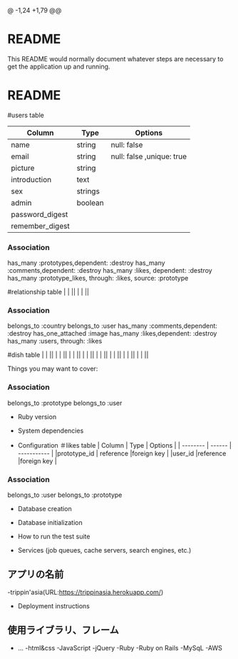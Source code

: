 @ -1,24 +1,79 @@
# README

This README would normally document whatever steps are necessary to get the
application up and running.
# README

#users table

| Column            | Type    | Options     |
| --------          | ------  | ----------- |
| name          | string  |null: false  |
| email             | string  |null: false ,unique: true|
| picture| string  |  | 
|introduction            | text   |  | 
| sex   |strings  |         |
| admin|  boolean|      | 
|password_digest|  |        | 
|remember_digest|  |        | 


### Association
has_many :prototypes,dependent: :destroy
  has_many :comments,dependent: :destroy
  has_many :likes, dependent: :destroy
  has_many :prototype_likes, through: :likes, source: :prototype


#relationship table
|           |  || 
|           |  || 

### Association
belongs_to :country
belongs_to :user
has_many :comments,dependent: :destroy
has_one_attached :image
has_many :likes,dependent: :destroy
has_many :users, through: :likes



#dish table
|           |  || 
|           |  || 
|           |  || 
|           |  || 
|           |  || 
|           |  || 
|           |  || 
|           |  || 

Things you may want to cover:
### Association
belongs_to :prototype
belongs_to :user

* Ruby version

* System dependencies

* Configuration
＃likes table
| Column         | Type      | Options     |
| --------       | ------    | ----------- |
|prototype_id      | reference    |foreign key |
|user_id           |reference   |foreign key |
### Association
belongs_to :user
belongs_to :prototype

* Database creation

* Database initialization

* How to run the test suite

* Services (job queues, cache servers, search engines, etc.)
 ## アプリの名前
 -trippin'asia(URL:https://trippinasia.herokuapp.com/)

* Deployment instructions
## 使用ライブラリ、フレーム

* ...
-html&css
-JavaScript
-jQuery
-Ruby
-Ruby on Rails
-MySqL
-AWS
